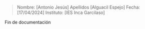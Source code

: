 > Nombre: [Antonio Jesús]
> Apellidos [Alguacil Espejo]
> Fecha: [17/04/2024]
> Instituto: [IES Inca Garcilaso]
 
Fin de documentación

